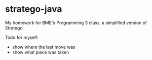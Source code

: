 # stratego-java
My homework for BME's Programming 3 class, a simplified version of Stratego

Todo for myself:
- show where the last move was
- show what piece was taken
